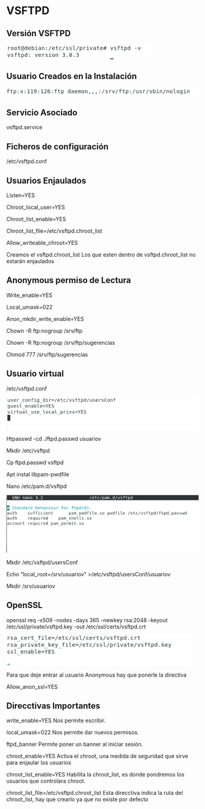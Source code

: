 # VSFTPD

## Versión VSFTPD

![1](./imagenes/1.PNG  "1")

## Usuario Creados en la Instalación

![2](./imagenes/2.PNG  "2")

## Servicio Asociado

vsftpd.service

## Ficheros de configuración

/etc/vsftpd.conf

## Usuarios Enjaulados

Listen=YES

Chroot_local_user=YES

Chroot_list_enable=YES

Chroot_list_file=/etc/vsftpd.chroot_list

Allow_writeable_chroot=YES

Creamos el vsftpd.chroot_list
Los que esten dentro de vsftpd.chroot_list no estarán enjaulados

## Anonymous permiso de Lectura

Write_enable=YES

Local_umask=022

Anon_mkdir_write_enable=YES

Chown -R ftp:nogroup /srv/ftp

Chown -R ftp:nogroup /srv/ftp/sugerencias

Chmod 777 /srv/ftp/sugerencias

## Usuario virtual
/etc/vsftpd.conf

![3](./imagenes/virtual.png  "3")

Htpasswd -cd ./ftpd.passwd usuariov

Mkdir /etc/vsftpd

Cp ftpd.passwd vsftpd

Apt instal libpam-pwdfile

Nano /etc/pam.d/vsftpd

![4](./imagenes/vsftpd.png  "4")

Mkdir /etc/vsftpd/usersConf

Echo “local_root=/srv/usuariov” >/etc/vsftpd/usersConf/usuariov

Mkdir /srv/usuariov

## OpenSSL

openssl req -x509 -nodes -days 365 -newkey rsa:2048 -keyout /etc/ssl/private/vsftpd.key -out /etc/ssl/certs/vsftpd.crt

![5](./imagenes/ssl.png  "5")

Para que deje entrar al usuario Anonymous hay que ponerle la directiva 

Allow_anon_ssl=YES

## Direcctivas Importantes

write_enable=YES Nos permite escribir.

local_umask=022 Nos permite dar nuevos permisos.

ftpd_banner Permite poner un banner al iniciar sesión.

chroot_enable=YES Activa el chroot, una medida de seguridad que sirve para enjaular los usuarios

chroot_list_enable=YES Habilita la chroot_list, es donde pondremos los usuarios que controlara chroot.

chroot_list_file=/etc/vsftpd.chroot_list Esta direcctiva indica la ruta del chroot_list, hay que crearlo ya que no existe por defecto
